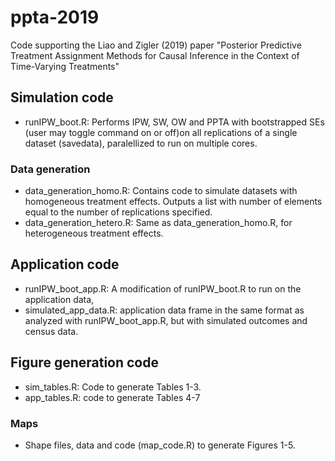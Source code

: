 # ppta-2019
Code supporting the Liao and Zigler (2019) paper "Posterior Predictive Treatment Assignment Methods for Causal Inference in the Context of Time-Varying Treatments"

## Simulation code

- runIPW_boot.R: Performs IPW, SW, OW and PPTA with bootstrapped SEs (user may toggle command on or off)on all replications of a single dataset (savedata), paralellized to run on multiple cores. 

### Data generation
- data_generation_homo.R: Contains code to simulate datasets with homogeneous treatment effects. Outputs a list with number of elements equal to the number of replications specified. 
- data_generation_hetero.R: Same as data_generation_homo.R, for heterogeneous treatment effects. 

## Application code

- runIPW_boot_app.R: A modification of runIPW_boot.R to run on the application data, 
- simulated_app_data.R: application data frame in the same format as analyzed with runIPW_boot_app.R, but with simulated outcomes and census data. 

## Figure generation code

- sim_tables.R: Code to generate Tables 1-3. 
- app_tables.R: code to generate Tables 4-7

### Maps

- Shape files, data and code (map_code.R) to generate Figures 1-5. 
